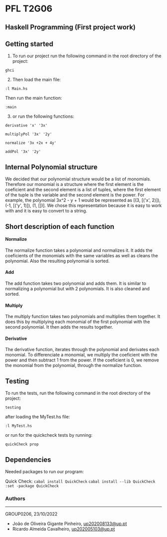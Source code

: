 # PFL T2G06
## Haskell Programming (First project work)

## Getting started
1. To run our project run the following command in the root directory of the project:

```ghci```

2. Then load the main file:

```:l Main.hs```

 Then run the main function:

```:main```

 3. or run the following functions:

```derivative 'x' '3x'```

```multiplyPol '3x' '2y'```

```normalize '3x +2x + 4y'```

```addPol '3x' '2y'```

## Internal Polynomial structure

We decided that our polynomial structure would be a list of monomials.
Therefore our monomial is a structure where the first element is the coeficient and the second element is a list of tuples, where the first element of the tuple is the variable and the second element is the power. For example, the polynomial 3x^2 - y + 1 would be represented as [(3, [('x', 2)]), (-1, [('y', 1)]), (1, [])]. We chose this representation because it is easy to work with and it is easy to convert to a string.

## Short description of each function

#### __Normalize__
The normalize function takes a polynomial and normalizes it. It adds the coeficients of the monomials with the same variables as well as cleans the polynomial. Also the resulting polynomial is sorted.

#### __Add__
The add function takes two polynomial and adds them. It is similar to normalizing a polynomial but with 2 polynomials. It is also cleaned and sorted.

#### __Multiply__
The multiply function takes two polynomials and multiplies them together. It does this by multiplying each monomial of the first polynomial with the second polynomial. It then adds the results together.

#### __Derivative__
The derivative function, iterates through the polynomial and derivates each monomial. To differenciate a monomial, we multiply the coeficient with the power and then subtract 1 from the power. If the coeficient is 0, we remove the monomial from the polynomial, through the normalize function. 

## Testing
To run the tests, run the following command in the root directory of the project:

```testing```

after loading the MyTest.hs file:

```:l MyTest.hs```

or run for the quickcheck tests by running:

```quickCheck prop```

## Dependencies

Needed packages to run our program:

Quick Check:
```cabal install QuickCheck```
```cabal install --lib QuickCheck```
```:set -package QuickCheck```




### Authors

---

GROUP0206, 23/10/2022

* João de Oliveira Gigante Pinheiro, up202008133@up.pt
* Ricardo Almeida Cavalheiro, up202005103@up.pt



